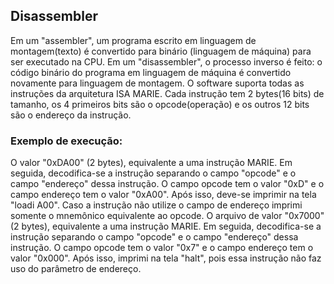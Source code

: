 ## Disassembler

Em um "assembler", um programa escrito em linguagem de montagem(texto) 
é convertido para binário (linguagem de máquina) para ser executado na CPU. 
Em um "disassembler", o processo inverso é feito: o código binário do programa 
em linguagem de máquina é convertido novamente para linguagem de montagem. O software 
suporta todas as instruções da arquitetura ISA MARIE. Cada instrução tem 2 bytes(16 bits) 
de tamanho, os 4 primeiros bits são o opcode(operação) e os outros 12 bits são o 
endereço da instrução.

### Exemplo de execução:

O valor "0xDA00" (2 bytes), equivalente a uma instrução MARIE. Em seguida, 
decodifica-se a instrução separando o campo "opcode" e o campo "endereço" 
dessa instrução. O campo opcode tem o valor "0xD" e o campo endereço tem 
o valor "0xA00". Após isso, deve-se imprimir na tela "loadi A00". Caso a 
instrução não utilize o campo de endereço imprimi somente o mnemônico 
equivalente ao opcode. O arquivo de valor "0x7000" (2 bytes), equivalente 
a uma instrução MARIE. Em seguida, decodifica-se a instrução separando o 
campo "opcode" e o campo "endereço" dessa instrução. O campo opcode tem o 
valor "0x7" e o campo endereço tem o valor "0x000". Após isso, imprimi na 
tela "halt", pois essa instrução não faz uso do parâmetro de endereço.